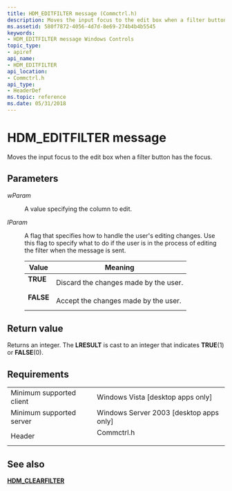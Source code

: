 ```yaml
---
title: HDM_EDITFILTER message (Commctrl.h)
description: Moves the input focus to the edit box when a filter button has the focus.
ms.assetid: 580f7872-4056-4d7d-8e69-274b4b4b5545
keywords:
- HDM_EDITFILTER message Windows Controls
topic_type:
- apiref
api_name:
- HDM_EDITFILTER
api_location:
- Commctrl.h
api_type:
- HeaderDef
ms.topic: reference
ms.date: 05/31/2018
---
```


# HDM\_EDITFILTER message

Moves the input focus to the edit box when a filter button has the focus.

## Parameters

<dl> <dt>

*wParam* 
</dt> <dd>

A value specifying the column to edit.

</dd> <dt>

*lParam* 
</dt> <dd>

A flag that specifies how to handle the user's editing changes. Use this flag to specify what to do if the user is in the process of editing the filter when the message is sent.



| Value                                                                                                                                      | Meaning                                           |
|--------------------------------------------------------------------------------------------------------------------------------------------|---------------------------------------------------|
| <dl> <dt></dt> <dt>**TRUE**</dt> </dl>  | Discard the changes made by the user. <br/> |
| <dl> <dt></dt> <dt>**FALSE**</dt> </dl> | Accept the changes made by the user. <br/>  |



 

</dd> </dl>

## Return value

Returns an integer. The **LRESULT** is cast to an integer that indicates **TRUE**(1) or **FALSE**(0).

## Requirements



|                                     |                                                                                       |
|-------------------------------------|---------------------------------------------------------------------------------------|
| Minimum supported client<br/> | Windows Vista \[desktop apps only\]<br/>                                        |
| Minimum supported server<br/> | Windows Server 2003 \[desktop apps only\]<br/>                                  |
| Header<br/>                   | <dl> <dt>Commctrl.h</dt> </dl> |



## See also

<dl> <dt>

[**HDM\_CLEARFILTER**](hdm-clearfilter.md)
</dt> </dl>

 

 





